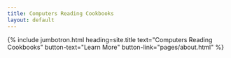 ```yaml
---
title: Computers Reading Cookbooks
layout: default
---
```


{% include jumbotron.html heading=site.title text="Computers Reading Cookbooks" button-text="Learn More" button-link="pages/about.html" %}

